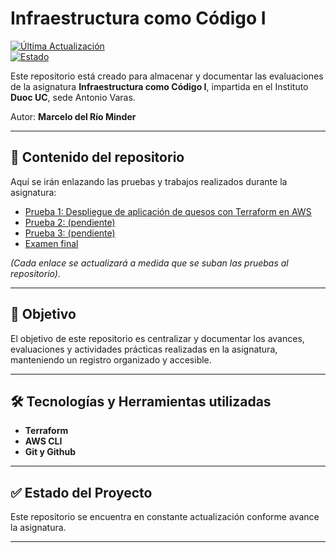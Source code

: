 # Infraestructura como Código I


[![Última Actualización](https://img.shields.io/github/last-commit/mdelrio96/Infraestructura-como-codigo-1?color=green&label=Última%20Actualización)](https://github.com/mdelrio96/Infraestructura-como-codigo-1/commits/main)  
[![Estado](https://img.shields.io/badge/Estado-En%20Desarrollo-yellow)](https://github.com/mdelrio96/Infraestructura-como-codigo-1)

Este repositorio está creado para almacenar y documentar las evaluaciones de la asignatura **Infraestructura como Código I**, impartida en el Instituto **Duoc UC**, sede Antonio Varas.  

Autor: **Marcelo del Río Minder**  

---

## 📂 Contenido del repositorio

Aquí se irán enlazando las pruebas y trabajos realizados durante la asignatura:

- [Prueba 1: Despliegue de aplicación de quesos con Terraform en AWS](https://github.com/mdelrio96/Infraestructura-como-codigo-1/tree/main/Prueba1)  
- [Prueba 2: (pendiente)]()  
- [Prueba 3: (pendiente)]()  
- [Examen final]()  

*(Cada enlace se actualizará a medida que se suban las pruebas al repositorio).*

---

## 📌 Objetivo

El objetivo de este repositorio es centralizar y documentar los avances, evaluaciones y actividades prácticas realizadas en la asignatura, manteniendo un registro organizado y accesible.

---

## 🛠️ Tecnologías y Herramientas utilizadas

- **Terraform**  
- **AWS CLI**  
- **Git y Github**


---

## ✅ Estado del Proyecto

Este repositorio se encuentra en constante actualización conforme avance la asignatura.

---
